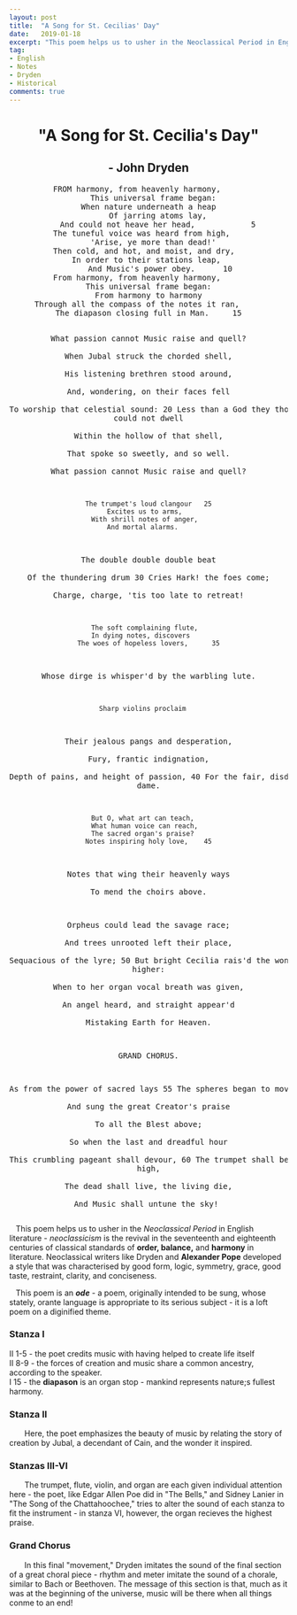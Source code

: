 ```yaml
---
layout: post
title:  "A Song for St. Cecilias' Day"
date:   2019-01-18
excerpt: "This poem helps us to usher in the Neoclassical Period in English literature. Neoclassicism is the revival in the seventeenth and eighteenth centuries of classical standards of order, balance, and harmony in literature."
tag:
- English
- Notes
- Dryden
- Historical
comments: true
---
```


<center>
<h1 >"A Song for St. Cecilia's Day" </h1>
<h2> - John Dryden </h2>
</center>

<center><pre>
FROM harmony, from heavenly harmony,	 
      This universal frame began:	 
  When nature underneath a heap	 
      Of jarring atoms lay,	 
    And could not heave her head,	         5
The tuneful voice was heard from high,	 
    'Arise, ye more than dead!'	 
Then cold, and hot, and moist, and dry,	 
  In order to their stations leap,	 
     And Music's power obey.	  10
From harmony, from heavenly harmony,	 
   This universal frame began:	 
   From harmony to harmony	 
Through all the compass of the notes it ran,	 
The diapason closing full in Man.	  15
 
What passion cannot Music raise and quell?	 
    When Jubal struck the chorded shell,	 
  His listening brethren stood around,	 
    And, wondering, on their faces fell	 
  To worship that celestial sound:	  20
Less than a God they thought there could not dwell	 
    Within the hollow of that shell,	 
    That spoke so sweetly, and so well.	 
What passion cannot Music raise and quell?	 
 
    The trumpet's loud clangour	  25
      Excites us to arms,	 
    With shrill notes of anger,	 
      And mortal alarms.	 
  The double double double beat	 
      Of the thundering drum	  30
      Cries Hark! the foes come;	 
  Charge, charge, 'tis too late to retreat!	 
 
    The soft complaining flute,	 
    In dying notes, discovers	 
    The woes of hopeless lovers,	  35
Whose dirge is whisper'd by the warbling lute.	 
 
    Sharp violins proclaim	 
  Their jealous pangs and desperation,	 
  Fury, frantic indignation,	 
  Depth of pains, and height of passion,	  40
    For the fair, disdainful dame.	 
 
    But O, what art can teach,	 
    What human voice can reach,	 
      The sacred organ's praise?	 
    Notes inspiring holy love,	  45
  Notes that wing their heavenly ways	 
    To mend the choirs above.	 
 
  Orpheus could lead the savage race;	 
  And trees unrooted left their place,	 
    Sequacious of the lyre;	  50
But bright Cecilia rais'd the wonder higher:	 
When to her organ vocal breath was given,	 
  An angel heard, and straight appear'd	 
    Mistaking Earth for Heaven.	 
 
GRAND CHORUS.

As from the power of sacred lays	  55
  The spheres began to move,	 
And sung the great Creator's praise	 
  To all the Blest above;	 
So when the last and dreadful hour	 
This crumbling pageant shall devour,	  60
The trumpet shall be heard on high,	 
The dead shall live, the living die,	 
And Music shall untune the sky!
</pre></center>

&nbsp;&nbsp;&nbsp;This poem helps us to usher in the *Neoclassical Period* in English literature - *neoclassicism* is the revival in the seventeenth and eighteenth centuries of classical standards of **order, balance,** and **harmony** in literature. Neoclassical writers like Dryden and **Alexander Pope** developed a style that was characterised by good form, logic, symmetry, grace, good taste, restraint, clarity, and conciseness.

&nbsp;&nbsp;&nbsp;This poem is an ***ode*** - a poem, originally intended to be sung, whose stately, orante language is appropriate to its serious subject - it is a loft poem on a diginified theme.

### Stanza I
II 1-5 - the poet credits music with having helped to create life itself  
II 8-9 - the forces of creation and music share a common ancestry, according to the speaker.  
I 15 - the **diapason** is an organ stop - mankind represents nature;s fullest harmony.

### Stanza II  
&nbsp;&nbsp;&nbsp;&nbsp;&nbsp;&nbsp; Here, the poet emphasizes the beauty of music by relating the story of creation by Jubal, a decendant of Cain, and the wonder it inspired.

### Stanzas III-VI  
&nbsp;&nbsp;&nbsp;&nbsp;&nbsp;&nbsp; The trumpet, flute, violin, and organ are each given individual attention here - the poet, like Edgar Allen Poe did in "The Bells," and Sidney Lanier in "The Song of the Chattahoochee," tries to alter the sound of each stanza to fit the instrument - in stanza VI, however, the organ recieves the highest praise.

### Grand Chorus  
&nbsp;&nbsp;&nbsp;&nbsp;&nbsp;&nbsp; In this final "movement," Dryden imitates the sound of the final section of a great choral piece - rhythm and meter imitate the sound of a chorale, similar to Bach or Beethoven. The message of this section is that, much as it was at the beginning of the universe, music will be there when all things conme to an end!